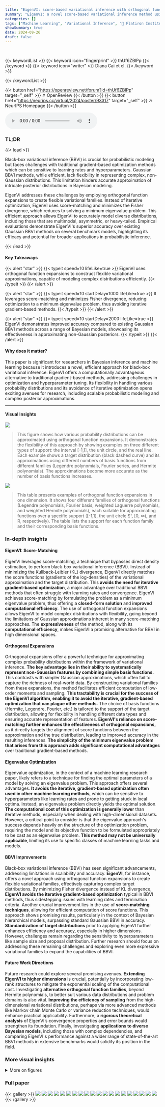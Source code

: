 ```yaml
---
title: "EigenVI: score-based variational inference with orthogonal function expansions"
summary: "EigenVI: a novel score-based variational inference method using orthogonal function expansions, offers closed-form solutions by solving eigenvalue problems, outperforming existing Gaussian BBVI method..."
categories: []
tags: ["Machine Learning", "Variational Inference", "🏢 Flatiron Institute",]
showSummary: true
date: 2024-09-26
draft: false
---
```


<br>

{{< keywordList >}}
{{< keyword icon="fingerprint" >}} thUf6ZBlPp {{< /keyword >}}
{{< keyword icon="writer" >}} Diana Cai et el. {{< /keyword >}}
 
{{< /keywordList >}}

{{< button href="https://openreview.net/forum?id=thUf6ZBlPp" target="_self" >}}
↗ OpenReview
{{< /button >}}
{{< button href="https://neurips.cc/virtual/2024/poster/93317" target="_self" >}}
↗ NeurIPS Homepage
{{< /button >}}


<audio controls>
    <source src="https://ai-paper-reviewer.com/thUf6ZBlPp/podcast.wav" type="audio/wav">
    Your browser does not support the audio element.
</audio>


### TL;DR


{{< lead >}}

Black-box variational inference (BBVI) is crucial for probabilistic modeling but faces challenges with traditional gradient-based optimization methods which can be sensitive to learning rates and hyperparameters.  Gaussian BBVI methods, while efficient, lack flexibility in representing complex, non-Gaussian distributions.  This limitation hinders accurate approximation of intricate posterior distributions in Bayesian modeling.

EigenVI addresses these challenges by employing orthogonal function expansions to create flexible variational families.  Instead of iterative optimization, EigenVI uses score-matching and minimizes the Fisher divergence, which reduces to solving a minimum eigenvalue problem. This efficient approach allows EigenVI to accurately model diverse distributions, including those that are multimodal, asymmetric, or heavy-tailed.  Empirical evaluations demonstrate EigenVI's superior accuracy over existing Gaussian BBVI methods on several benchmark models, highlighting its efficacy and potential for broader applications in probabilistic inference.

{{< /lead >}}


#### Key Takeaways

{{< alert "star" >}}
{{< typeit speed=10 lifeLike=true >}} EigenVI uses orthogonal function expansions to construct flexible variational approximations, capable of modeling complex distributions efficiently. {{< /typeit >}}
{{< /alert >}}

{{< alert "star" >}}
{{< typeit speed=10 startDelay=1000 lifeLike=true >}} It leverages score-matching and minimizes Fisher divergence, reducing optimization to a minimum eigenvalue problem, thus avoiding iterative gradient-based methods. {{< /typeit >}}
{{< /alert >}}

{{< alert "star" >}}
{{< typeit speed=10 startDelay=2000 lifeLike=true >}} EigenVI demonstrates improved accuracy compared to existing Gaussian BBVI methods across a range of Bayesian models, showcasing its effectiveness in approximating non-Gaussian posteriors. {{< /typeit >}}
{{< /alert >}}

#### Why does it matter?
This paper is significant for researchers in Bayesian inference and machine learning because it introduces a novel, efficient approach for black-box variational inference. EigenVI offers a computationally advantageous alternative to traditional gradient-based methods, addressing challenges in optimization and hyperparameter tuning. Its flexibility in handling various probability distributions and its avoidance of iterative optimization opens exciting avenues for research, including scalable probabilistic modeling and complex posterior approximations.

------
#### Visual Insights



![](https://ai-paper-reviewer.com/thUf6ZBlPp/figures_3_1.jpg)

> This figure shows how various probability distributions can be approximated using orthogonal function expansions.  It demonstrates the flexibility of this approach by showing examples on three different types of support: the interval [-1,1], the unit circle, and the real line. Each example shows a target distribution (black dashed curve) and its approximations using different numbers of basis functions from different families (Legendre polynomials, Fourier series, and Hermite polynomials). The approximations become more accurate as the number of basis functions increases.





![](https://ai-paper-reviewer.com/thUf6ZBlPp/tables_2_1.jpg)

> This table presents examples of orthogonal function expansions in one dimension.  It shows four different families of orthogonal functions (Legendre polynomials, Fourier basis, weighted Laguerre polynomials, and weighted Hermite polynomials), each suitable for approximating functions over a specific support ([-1,1], the unit circle S¹, [0, ∞), and R, respectively). The table lists the support for each function family and their corresponding basis functions.





### In-depth insights


#### EigenVI: Score-Matching
EigenVI leverages score-matching, a technique that bypasses direct density estimation, to perform black-box variational inference (BBVI).  Instead of minimizing the Kullback-Leibler (KL) divergence, EigenVI directly matches the score functions (gradients of the log-densities) of the variational approximation and the target distribution. This **avoids the need for iterative gradient-based optimization**, a major advantage over traditional BBVI methods that often struggle with learning rates and convergence.  EigenVI achieves score-matching by formulating the problem as a minimum eigenvalue problem, thus offering a **closed-form solution** and **improved computational efficiency**.  The use of orthogonal function expansions allows EigenVI to model complex distributions with flexibility, going beyond the limitations of Gaussian approximations inherent in many score-matching approaches. The **expressiveness** of the method, along with its **computational efficiency**, makes EigenVI a promising alternative for BBVI in high dimensional spaces.

#### Orthogonal Expansions
Orthogonal expansions offer a powerful technique for approximating complex probability distributions within the framework of variational inference.  **The key advantage lies in their ability to systematically represent non-Gaussian features by combining simple basis functions.**  This contrasts with simpler Gaussian approximations, which often fail to capture the richness of real-world data. By constructing variational families from these expansions, the method facilitates efficient computation of low-order moments and sampling.  **This tractability is crucial for the success of the EigenVI algorithm, enabling it to avoid the iterative, gradient-based optimization that can plague other methods.**  The choice of basis functions (Hermite, Legendre, Fourier, etc.) is tailored to the support of the target distribution, allowing for flexibility in handling different data types and ensuring accurate representation of features.  **EigenVI's reliance on score-matching further enhances the effectiveness of orthogonal expansions,** as it directly targets the alignment of score functions between the approximation and the true distribution, leading to improved accuracy in the resulting inferences.  **The simplicity of the minimum eigenvalue problem that arises from this approach adds significant computational advantages** over traditional gradient-based methods.

#### Eigenvalue Optimization
Eigenvalue optimization, in the context of a machine learning research paper, likely refers to a technique for finding the optimal parameters of a model by solving an eigenvalue problem. This approach offers several advantages.  **It avoids the iterative, gradient-based optimization often used in other machine learning methods**, which can be sensitive to hyperparameters like learning rates and prone to getting stuck in local optima.  Instead, an eigenvalue problem directly yields the optimal solution.  **The computational cost of this optimization is generally lower** than iterative methods, especially when dealing with high-dimensional datasets. However, a critical point to consider is that the eigenvalue approach's success depends heavily on the structure of the optimization problem, requiring the model and its objective function to be formulated appropriately to be cast as an eigenvalue problem.  **This method may not be universally applicable**, limiting its use to specific classes of machine learning tasks and models.

#### BBVI Improvements
Black-box variational inference (BBVI) has seen significant advancements, addressing limitations in scalability and accuracy.  **EigenVI**, for instance, offers a novel approach using orthogonal function expansions to create flexible variational families, effectively capturing complex target distributions.  By minimizing Fisher divergence instead of KL divergence, **EigenVI avoids the iterative gradient-based optimization** typical in BBVI methods, thus sidestepping issues with learning rates and termination criteria.  Another crucial improvement lies in the use of **score-matching techniques**, allowing for efficient computation of score functions. This approach shows promising results, particularly in the context of Bayesian hierarchical models, surpassing standard Gaussian BBVI in accuracy.  **Standardization of target distributions** prior to applying EigenVI further enhances efficiency and accuracy, especially in higher dimensions.  However, challenges remain regarding the sensitivity to hyperparameters like sample size and proposal distribution.  Further research should focus on addressing these remaining challenges and exploring even more expressive variational families to expand the capabilities of BBVI.

#### Future Work Directions
Future research could explore several promising avenues. **Extending EigenVI to higher dimensions** is crucial, potentially by incorporating low-rank structures to mitigate the exponential scaling of the computational cost.  Investigating **alternative orthogonal function families**, beyond Hermite polynomials, to better suit various data distributions and problem domains is also vital.  **Improving the efficiency of sampling** from the high-dimensional variational distributions, perhaps via more advanced methods like Markov chain Monte Carlo or variance reduction techniques, would enhance practical applicability.  Furthermore, a **rigorous theoretical analysis** of EigenVI’s convergence properties and error bounds would strengthen its foundation. Finally, investigating **applications to diverse Bayesian models**, including those with complex dependencies, and comparing EigenVI's performance against a wider range of state-of-the-art BBVI methods in extensive benchmarks would solidify its position in the field.


### More visual insights

<details>
<summary>More on figures
</summary>


![](https://ai-paper-reviewer.com/thUf6ZBlPp/figures_6_1.jpg)

> This figure demonstrates how orthogonal function expansions of various orders and from different families (Legendre polynomials, Fourier series, and Hermite polynomials) can approximate various target probability distributions.  Each row presents a different target distribution and shows how the approximation improves as more terms are included in the expansion.  The black dashed curves show the target distributions, while the colored curves illustrate approximations of increasing order (i.e., number of basis functions). This visualizes the expressiveness of the proposed method for approximating various types of distributions.


![](https://ai-paper-reviewer.com/thUf6ZBlPp/figures_7_1.jpg)

> This figure compares the performance of EigenVI against a standard score-based VI method using Gaussian variational family for approximating three different 2D distributions: a 3-component Gaussian mixture, a funnel distribution, and a cross distribution. Each row represents a different target distribution. The first column shows the target distribution. The second column shows the approximation using score-based VI with a Gaussian variational family. The remaining columns (3-5) show the approximations obtained by EigenVI with increasing number of basis functions (K = K1K2). KL(p; q) values are provided for each approximation, quantifying the difference between the approximation and the target distribution.  EigenVI demonstrates improved accuracy with a higher number of basis functions.


![](https://ai-paper-reviewer.com/thUf6ZBlPp/figures_8_1.jpg)

> This figure presents a study on the performance of EigenVI on synthetic data generated using the sinh-arcsinh distribution, which allows for control over skewness and tail heaviness.  Panel (a) visually displays three 2D target distributions and their corresponding EigenVI approximations. Panels (b) and (c) show the KL divergence (a measure of the difference between the true and approximated distributions) for different numbers of basis functions (K) used in EigenVI, comparing its performance to ADVI and BaM (both Gaussian-based methods), for dimensions 2 and 5 respectively.  The results demonstrate EigenVI's ability to accurately model distributions with varying degrees of non-Gaussianity.


![](https://ai-paper-reviewer.com/thUf6ZBlPp/figures_8_2.jpg)

> This figure compares the performance of EigenVI and a Gaussian variational family for approximating various 2D probability distributions.  The three rows show different target distributions: a three-component Gaussian mixture, a funnel shape, and a cross shape. The first column displays the target distributions, while the following columns present their approximations using a Gaussian variational family (score-based VI) and EigenVI with increasing numbers of basis functions (K = K1*K2). The KL divergence (KL(p;q)) is provided for each approximation to measure the closeness to the target distribution.


![](https://ai-paper-reviewer.com/thUf6ZBlPp/figures_9_1.jpg)

> This figure compares the performance of EigenVI and a Gaussian variational family for approximating three different 2D target distributions: a 3-component Gaussian mixture, a funnel distribution, and a cross distribution.  Each row represents one target distribution with its approximation by Gaussian score-based VI and EigenVI using increasing numbers of basis functions (K). KL divergence (KL(p; q)) is shown for each approximation, illustrating EigenVI's ability to achieve lower KL values with more basis functions, indicating better approximation accuracy.


![](https://ai-paper-reviewer.com/thUf6ZBlPp/figures_9_2.jpg)

> This figure demonstrates the performance of EigenVI on three 2D synthetic target distributions: a 3-component Gaussian mixture, a funnel distribution, and a cross distribution.  Each row shows a different target distribution, with the first column displaying the true distribution. Subsequent columns illustrate the results of different variational inference methods, using both a Gaussian variational family and the EigenVI family with increasing numbers of basis functions (K). The KL divergence is reported for each approximation to quantify the closeness between the approximation and the true distribution.  The results show that EigenVI, with sufficient basis functions, produces more accurate approximations compared to the Gaussian variational family.


![](https://ai-paper-reviewer.com/thUf6ZBlPp/figures_19_1.jpg)

> This figure compares the performance of EigenVI and a Gaussian variational family on three different 2D target distributions: a Gaussian mixture, a funnel, and a cross.  Each row shows the target distribution and then four different approximations: one from a Gaussian variational approximation using score-based VI and then three using EigenVI with an increasing number of basis functions (K). KL divergence is used to measure the closeness of approximation, with lower values indicating better performance. The results show that EigenVI yields better approximation compared to the Gaussian approach.


![](https://ai-paper-reviewer.com/thUf6ZBlPp/figures_21_1.jpg)

> This figure visualizes the results of applying EigenVI to 5D sinh-arcsinh normal distributions with varying levels of skew and tail weight.  The top row shows the true target distributions, demonstrating different degrees of non-Gaussianity. The bottom row displays the corresponding approximations generated by EigenVI, along with the Kullback-Leibler (KL) divergence values quantifying the difference between the true and approximated distributions. The figure illustrates EigenVI's ability to model complex, non-Gaussian distributions in higher dimensions.


![](https://ai-paper-reviewer.com/thUf6ZBlPp/figures_22_1.jpg)

> This figure compares the performance of EigenVI and score-based VI with a Gaussian variational family on three different 2D target distributions: a 3-component Gaussian mixture, a funnel distribution, and a cross distribution.  For each target distribution and method, the figure shows the target distribution and several approximations from EigenVI at increasing values of K (K1 and K2 being the number of basis functions used in each dimension, such that K = K1K2). The Kullback-Leibler divergence (KL(p;q)) between the true distribution and the approximation is also given for each.  The results show that EigenVI produces better approximations, particularly with increasing K.


![](https://ai-paper-reviewer.com/thUf6ZBlPp/figures_23_1.jpg)

> This figure compares the performance of EigenVI and score-based VI with a Gaussian variational family on three different 2D target distributions: a 3-component Gaussian mixture, a funnel distribution, and a cross distribution.  It demonstrates how increasing the number of basis functions (K) in EigenVI leads to progressively better approximations of the target distribution, as measured by the Kullback-Leibler (KL) divergence.  The Gaussian variational family serves as a baseline, showing the advantage of EigenVI's flexibility in handling complex, non-Gaussian distributions.


</details>






### Full paper

{{< gallery >}}
<img src="https://ai-paper-reviewer.com/thUf6ZBlPp/1.png" class="grid-w50 md:grid-w33 xl:grid-w25" />
<img src="https://ai-paper-reviewer.com/thUf6ZBlPp/2.png" class="grid-w50 md:grid-w33 xl:grid-w25" />
<img src="https://ai-paper-reviewer.com/thUf6ZBlPp/3.png" class="grid-w50 md:grid-w33 xl:grid-w25" />
<img src="https://ai-paper-reviewer.com/thUf6ZBlPp/4.png" class="grid-w50 md:grid-w33 xl:grid-w25" />
<img src="https://ai-paper-reviewer.com/thUf6ZBlPp/5.png" class="grid-w50 md:grid-w33 xl:grid-w25" />
<img src="https://ai-paper-reviewer.com/thUf6ZBlPp/6.png" class="grid-w50 md:grid-w33 xl:grid-w25" />
<img src="https://ai-paper-reviewer.com/thUf6ZBlPp/7.png" class="grid-w50 md:grid-w33 xl:grid-w25" />
<img src="https://ai-paper-reviewer.com/thUf6ZBlPp/8.png" class="grid-w50 md:grid-w33 xl:grid-w25" />
<img src="https://ai-paper-reviewer.com/thUf6ZBlPp/9.png" class="grid-w50 md:grid-w33 xl:grid-w25" />
<img src="https://ai-paper-reviewer.com/thUf6ZBlPp/10.png" class="grid-w50 md:grid-w33 xl:grid-w25" />
<img src="https://ai-paper-reviewer.com/thUf6ZBlPp/11.png" class="grid-w50 md:grid-w33 xl:grid-w25" />
<img src="https://ai-paper-reviewer.com/thUf6ZBlPp/12.png" class="grid-w50 md:grid-w33 xl:grid-w25" />
<img src="https://ai-paper-reviewer.com/thUf6ZBlPp/13.png" class="grid-w50 md:grid-w33 xl:grid-w25" />
<img src="https://ai-paper-reviewer.com/thUf6ZBlPp/14.png" class="grid-w50 md:grid-w33 xl:grid-w25" />
<img src="https://ai-paper-reviewer.com/thUf6ZBlPp/15.png" class="grid-w50 md:grid-w33 xl:grid-w25" />
<img src="https://ai-paper-reviewer.com/thUf6ZBlPp/16.png" class="grid-w50 md:grid-w33 xl:grid-w25" />
<img src="https://ai-paper-reviewer.com/thUf6ZBlPp/17.png" class="grid-w50 md:grid-w33 xl:grid-w25" />
<img src="https://ai-paper-reviewer.com/thUf6ZBlPp/18.png" class="grid-w50 md:grid-w33 xl:grid-w25" />
<img src="https://ai-paper-reviewer.com/thUf6ZBlPp/19.png" class="grid-w50 md:grid-w33 xl:grid-w25" />
<img src="https://ai-paper-reviewer.com/thUf6ZBlPp/20.png" class="grid-w50 md:grid-w33 xl:grid-w25" />
{{< /gallery >}}